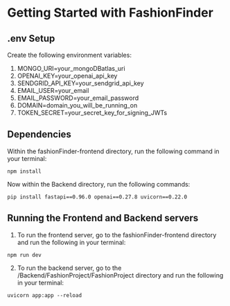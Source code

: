# Getting Started with FashionFinder

## .env Setup

Create the following environment variables:

1. MONGO_URI=your_mongoDBatlas_uri
2. OPENAI_KEY=your_openai_api_key
3. SENDGRID_API_KEY=your_sendgrid_api_key
4. EMAIL_USER=your_email
5. EMAIL_PASSWORD=your_email_password
6. DOMAIN=domain_you_will_be_running_on
7. TOKEN_SECRET=your_secret_key_for_signing_JWTs

## Dependencies

Within the fashionFinder-frontend directory, run the following command in your terminal:

```plaintext
npm install
```

Now within the Backend directory, run the following commands:
```plaintext
pip install fastapi==0.96.0 openai==0.27.8 uvicorn==0.22.0
```

## Running the Frontend and Backend servers
1. To run the frontend server, go to the fashionFinder-frontend directory and run the following in your terminal:
```plaintext
npm run dev
```
2. To run the backend server, go to the /Backend/FashionProject/FashionProject directory and run the following in your terminal:
```plaintext
uvicorn app:app --reload
```

